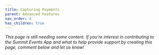 ```yaml
---
title: Capturing Payments
parent: Advanced Features
nav_order: 4
has_children: true
---
```



*This page is still needing some content. If you're interest in contributing to the Summit Events App and what to help provide support by creating this page, comment below and let us know!*
